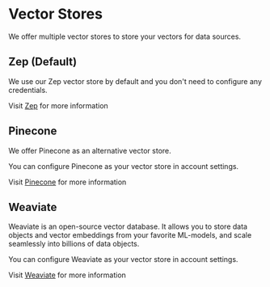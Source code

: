 # Vector Stores

We offer multiple vector stores to store your vectors for data sources.

## Zep (Default)

We use our Zep vector store by default and you don't need to configure any credentials.

Visit [Zep](https://docs.getzep.com) for more information

## Pinecone

We offer Pinecone as an alternative vector store.

You can configure Pinecone as your vector store in account settings.

Visit [Pinecone](https://pinecone.io) for more information

## Weaviate

Weaviate is an open-source vector database. It allows you to store data objects and vector embeddings from your favorite ML-models, and scale seamlessly into billions of data objects.

You can configure Weaviate as your vector store in account settings.

Visit [Weaviate](https://weaviate.io) for more information
